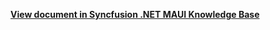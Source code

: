 **[View document in Syncfusion .NET MAUI Knowledge Base](https://www.syncfusion.com/kb/13176/how-to-highlight-the-tapped-view-in-itemtemplate-in-net-maui-listview-sflistview)**
